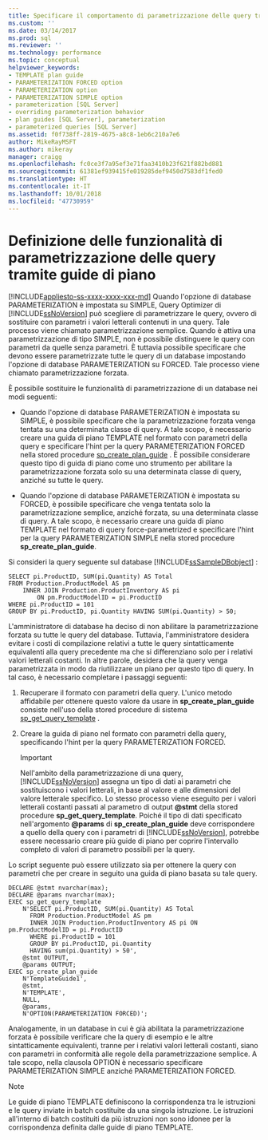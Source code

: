 ```yaml
---
title: Specificare il comportamento di parametrizzazione delle query tramite guide di piano | Microsoft Docs
ms.custom: ''
ms.date: 03/14/2017
ms.prod: sql
ms.reviewer: ''
ms.technology: performance
ms.topic: conceptual
helpviewer_keywords:
- TEMPLATE plan guide
- PARAMETERIZATION FORCED option
- PARAMETERIZATION option
- PARAMETERIZATION SIMPLE option
- parameterization [SQL Server]
- overriding parameterization behavior
- plan guides [SQL Server], parameterization
- parameterized queries [SQL Server]
ms.assetid: f0f738ff-2819-4675-a8c8-1eb6c210a7e6
author: MikeRayMSFT
ms.author: mikeray
manager: craigg
ms.openlocfilehash: fc0ce3f7a95ef3e71faa3410b23f621f882bd881
ms.sourcegitcommit: 61381ef939415fe019285def9450d7583df1fed0
ms.translationtype: HT
ms.contentlocale: it-IT
ms.lasthandoff: 10/01/2018
ms.locfileid: "47730959"
---
```

# <a name="specify-query-parameterization-behavior-by-using-plan-guides"></a>Definizione delle funzionalità di parametrizzazione delle query tramite guide di piano
[!INCLUDE[appliesto-ss-xxxx-xxxx-xxx-md](../../includes/appliesto-ss-xxxx-xxxx-xxx-md.md)]
  Quando l'opzione di database PARAMETERIZATION è impostata su SIMPLE, Query Optimizer di [!INCLUDE[ssNoVersion](../../includes/ssnoversion-md.md)] può scegliere di parametrizzare le query, ovvero di sostituire con parametri i valori letterali contenuti in una query. Tale processo viene chiamato parametrizzazione semplice. Quando è attiva una parametrizzazione di tipo SIMPLE, non è possibile distinguere le query con parametri da quelle senza parametri. È tuttavia possibile specificare che devono essere parametrizzate tutte le query di un database impostando l'opzione di database PARAMETERIZATION su FORCED. Tale processo viene chiamato parametrizzazione forzata.  
  
 È possibile sostituire le funzionalità di parametrizzazione di un database nei modi seguenti:  
  
-   Quando l'opzione di database PARAMETERIZATION è impostata su SIMPLE, è possibile specificare che la parametrizzazione forzata venga tentata su una determinata classe di query. A tale scopo, è necessario creare una guida di piano TEMPLATE nel formato con parametri della query e specificare l'hint per la query PARAMETERIZATION FORCED nella stored procedure [sp_create_plan_guide](../../relational-databases/system-stored-procedures/sp-create-plan-guide-transact-sql.md) . È possibile considerare questo tipo di guida di piano come uno strumento per abilitare la parametrizzazione forzata solo su una determinata classe di query, anziché su tutte le query.  
  
-   Quando l'opzione di database PARAMETERIZATION è impostata su FORCED, è possibile specificare che venga tentata solo la parametrizzazione semplice, anziché forzata, su una determinata classe di query. A tale scopo, è necessario creare una guida di piano TEMPLATE nel formato di query force-parametrized e specificare l'hint per la query PARAMETERIZATION SIMPLE nella stored procedure **sp_create_plan_guide**.  
  
 Si consideri la query seguente sul database [!INCLUDE[ssSampleDBobject](../../includes/sssampledbobject-md.md)] :  
  
```  
SELECT pi.ProductID, SUM(pi.Quantity) AS Total  
FROM Production.ProductModel AS pm   
    INNER JOIN Production.ProductInventory AS pi   
        ON pm.ProductModelID = pi.ProductID   
WHERE pi.ProductID = 101   
GROUP BY pi.ProductID, pi.Quantity HAVING SUM(pi.Quantity) > 50;  
```  
  
 L'amministratore di database ha deciso di non abilitare la parametrizzazione forzata su tutte le query del database. Tuttavia, l'amministratore desidera evitare i costi di compilazione relativi a tutte le query sintatticamente equivalenti alla query precedente ma che si differenziano solo per i relativi valori letterali costanti. In altre parole, desidera che la query venga parametrizzata in modo da riutilizzare un piano per questo tipo di query. In tal caso, è necessario completare i passaggi seguenti:  
  
1.  Recuperare il formato con parametri della query. L'unico metodo affidabile per ottenere questo valore da usare in **sp_create_plan_guide** consiste nell'uso della stored procedure di sistema [sp_get_query_template](../../relational-databases/system-stored-procedures/sp-get-query-template-transact-sql.md) .  
  
2.  Creare la guida di piano nel formato con parametri della query, specificando l'hint per la query PARAMETERIZATION FORCED.  
  
    > [!IMPORTANT]  
    >  Nell'ambito della parametrizzazione di una query, [!INCLUDE[ssNoVersion](../../includes/ssnoversion-md.md)] assegna un tipo di dati ai parametri che sostituiscono i valori letterali, in base al valore e alle dimensioni del valore letterale specifico. Lo stesso processo viene eseguito per i valori letterali costanti passati al parametro di output **@stmt** della stored procedure **sp_get_query_template**. Poiché il tipo di dati specificato nell'argomento **@params** di **sp_create_plan_guide** deve corrispondere a quello della query con i parametri di [!INCLUDE[ssNoVersion](../../includes/ssnoversion-md.md)], potrebbe essere necessario creare più guide di piano per coprire l'intervallo completo di valori di parametro possibili per la query.  
  
 Lo script seguente può essere utilizzato sia per ottenere la query con parametri che per creare in seguito una guida di piano basata su tale query.  
  
```  
DECLARE @stmt nvarchar(max);  
DECLARE @params nvarchar(max);  
EXEC sp_get_query_template   
    N'SELECT pi.ProductID, SUM(pi.Quantity) AS Total   
      FROM Production.ProductModel AS pm   
      INNER JOIN Production.ProductInventory AS pi ON pm.ProductModelID = pi.ProductID   
      WHERE pi.ProductID = 101   
      GROUP BY pi.ProductID, pi.Quantity   
      HAVING sum(pi.Quantity) > 50',  
    @stmt OUTPUT,   
    @params OUTPUT;  
EXEC sp_create_plan_guide   
    N'TemplateGuide1',   
    @stmt,   
    N'TEMPLATE',   
    NULL,   
    @params,   
    N'OPTION(PARAMETERIZATION FORCED)';  
```  
  
 Analogamente, in un database in cui è già abilitata la parametrizzazione forzata è possibile verificare che la query di esempio e le altre sintatticamente equivalenti, tranne per i relativi valori letterali costanti, siano con parametri in conformità alle regole della parametrizzazione semplice. A tale scopo, nella clausola OPTION è necessario specificare PARAMETERIZATION SIMPLE anziché PARAMETERIZATION FORCED.  
  
> [!NOTE]  
>  Le guide di piano TEMPLATE definiscono la corrispondenza tra le istruzioni e le query inviate in batch costituite da una singola istruzione. Le istruzioni all'interno di batch costituiti da più istruzioni non sono idonee per la corrispondenza definita dalle guide di piano TEMPLATE.  
  
  
